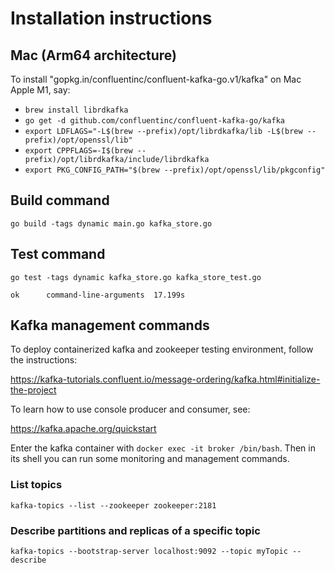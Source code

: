 Installation instructions
=========================

Mac (Arm64 architecture)
------------------------

To install "gopkg.in/confluentinc/confluent-kafka-go.v1/kafka" on Mac Apple M1, say:

- `brew install librdkafka`
- `go get -d github.com/confluentinc/confluent-kafka-go/kafka`
- `export LDFLAGS="-L$(brew --prefix)/opt/librdkafka/lib -L$(brew --prefix)/opt/openssl/lib"`
- `export CPPFLAGS=-I$(brew --prefix)/opt/librdkafka/include/librdkafka`
- `export PKG_CONFIG_PATH="$(brew --prefix)/opt/openssl/lib/pkgconfig"`

Build command
-------------
`go build -tags dynamic main.go kafka_store.go`

Test command
------------
`go test -tags dynamic kafka_store.go kafka_store_test.go`

`ok      command-line-arguments  17.199s`

Kafka management commands
-------------------------

To deploy containerized kafka and zookeeper testing environment, follow the instructions:

https://kafka-tutorials.confluent.io/message-ordering/kafka.html#initialize-the-project

To learn how to use console producer and consumer, see:

https://kafka.apache.org/quickstart

Enter the kafka container with `docker exec -it broker /bin/bash`. Then in its 
shell you can run some monitoring and management commands.

### List topics
`kafka-topics --list --zookeeper zookeeper:2181`

### Describe partitions and replicas of a specific topic
`kafka-topics --bootstrap-server localhost:9092 --topic myTopic --describe`

